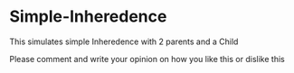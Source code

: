 # Simple-Inheredence
This simulates simple Inheredence with 2 parents and a Child

Please comment and write your opinion on how you like this or dislike this

